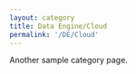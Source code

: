 ```yaml
---
layout: category
title: Data Engine/Cloud
permalink: '/DE/Cloud'
---
```


Another sample category page.

